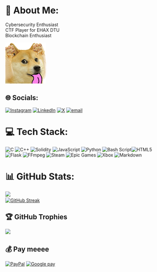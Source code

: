 # 💫 About Me:
Cybersecurity Enthusiast <br>CTF Player for EHAX DTU<br>Blockchain Enthusiast

![dogegif](resources\doge.gif)

## 🌐 Socials:
[![Instagram](https://img.shields.io/badge/Instagram-%23E4405F.svg?logo=Instagram&logoColor=white)](https://instagram.com/stapuutt1245) [![LinkedIn](https://img.shields.io/badge/LinkedIn-%230077B5.svg?logo=linkedin&logoColor=white)](https://linkedin.com/in/stavya1245) [![X](https://img.shields.io/badge/X-black.svg?logo=X&logoColor=white)](https://x.com/stapat1245) [![email](https://img.shields.io/badge/Email-D14836?logo=gmail&logoColor=white)](mailto:stavya1245@gmail.com) 

# 💻 Tech Stack:
![C](https://img.shields.io/badge/c-%2300599C.svg?style=flat-square&logo=c&logoColor=white) ![C++](https://img.shields.io/badge/c++-%2300599C.svg?style=flat-square&logo=c%2B%2B&logoColor=white) ![Solidity](https://img.shields.io/badge/Solidity-%23363636.svg?style=flat-square&logo=solidity&logoColor=white)   ![JavaScript](https://img.shields.io/badge/javascript-%23323330.svg?style=flat-square&logo=javascript&logoColor=%23F7DF1E) ![Python](https://img.shields.io/badge/python-3670A0?style=flat-square&logo=python&logoColor=ffdd54) ![Bash Script](https://img.shields.io/badge/bash_script-%23121011.svg?style=flat-square&logo=gnu-bash&logoColor=white)![HTML5](https://img.shields.io/badge/html5-%23E34F26.svg?style=flat-square&logo=html5&logoColor=white)![Flask](https://img.shields.io/badge/flask-%23000.svg?style=flat-square&logo=flask&logoColor=white) ![FFmpeg](https://shields.io/badge/FFmpeg-%23171717.svg?logo=ffmpeg&style=flat-square&labelColor=171717&logoColor=5cb85c) ![Steam](https://img.shields.io/badge/steam-%23000000.svg?style=flat-square&logo=steam&logoColor=white) ![Epic Games](https://img.shields.io/badge/epicgames-%23313131.svg?style=flat-square&logo=epicgames&logoColor=white) ![Xbox](https://img.shields.io/badge/xbox-%23107C10.svg?style=flat-square&logo=xbox&logoColor=white) ![Markdown](https://img.shields.io/badge/markdown-%23000000.svg?style=flat-square&logo=markdown&logoColor=white)
# 📊 GitHub Stats:
![](https://github-readme-stats.vercel.app/api?username=stapat1245&theme=transparent&hide_border=true&include_all_commits=false&count_private=true)<br/>
[![GitHub Streak](https://nirzak-streak-stats.vercel.app?user=stapat1245&theme=dark&hide_border=true)]()<br/>


## 🏆 GitHub Trophies
![](https://github-profile-trophy.vercel.app/?username=stapat1245&theme=radical&no-frame=true&no-bg=true&margin-w=4)

  ## 💰 Pay meeee
  [![PayPal](https://img.shields.io/badge/PayPal-00457C?style=for-the-badge&logo=paypal&logoColor=white)](https://paypal.me/Stavya125) 
  [![Google pay](stapat1245\resources\upi.png)](https://paypal.me/Stavya125) 
  

  
<!-- Proudly created with GPRM ( https://gprm.itsvg.in ) -->
